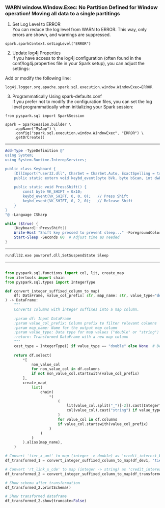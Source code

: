 
### WARN window.Window.Exec: No Partition Defined for Window operation! Moving all data to a single partitings

1. Set Log Level to ERROR<br>
You can reduce the log level from WARN to ERROR. This way, only errors are shown, and warnings are suppressed.

```
spark.sparkContext.setLogLevel("ERROR")
```

2. Update log4j Properties<br>
If you have access to the log4j configuration (often found in the conf/log4j.properties file in your Spark setup), you can adjust the settings:

Add or modify the following line:
```
log4j.logger.org.apache.spark.sql.execution.window.WindowExec=ERROR
```

3. Programmatically Using spark-defaults.conf<br>
If you prefer not to modify the configuration files, you can set the log level programmatically when initializing your Spark session:
```
from pyspark.sql import SparkSession

spark = SparkSession.builder \
    .appName("MyApp") \
    .config("spark.sql.execution.window.WindowExec", "ERROR") \
    .getOrCreate()
```

---

```powershell
Add-Type -TypeDefinition @"
using System;
using System.Runtime.InteropServices;

public class Keyboard {
    [DllImport("user32.dll", CharSet = CharSet.Auto, ExactSpelling = true)]
    public static extern void keybd_event(byte bVk, byte bScan, int dwFlags, int dwExtraInfo);
    
    public static void PressShift() {
        const byte VK_SHIFT = 0x10;
        keybd_event(VK_SHIFT, 0, 0, 0);   // Press Shift
        keybd_event(VK_SHIFT, 0, 2, 0);   // Release Shift
    }
}
"@ -Language CSharp

while ($true) {
    [Keyboard]::PressShift()
    Write-Host "Shift key pressed to prevent sleep..." -ForegroundColor Green
    Start-Sleep -Seconds 60  # Adjust time as needed
}

```
---

`rundll32.exe powrprof.dll,SetSuspendState Sleep`

---

```python

from pyspark.sql.functions import col, lit, create_map
from itertools import chain
from pyspark.sql.types import IntegerType

def convert_integer_suffixed_column_to_map(
    df: DataFrame, value_col_prefix: str, map_name: str, value_type="double"
) -> DataFrame:
    """
    Converts columns with integer suffixes into a map column.
    
    :param df: Input DataFrame
    :param value_col_prefix: Column prefix to filter relevant columns
    :param map_name: Name for the output map column
    :param value_type: Data type for map values ("double" or "string")
    :return: Transformed DataFrame with a new map column
    """
    cast_type = IntegerType() if value_type == "double" else None  # Double values remain unchanged
    
    return df.select(
        *[
            non_value_col
            for non_value_col in df.columns
            if not non_value_col.startswith(value_col_prefix)
        ],
        create_map(
            list(
                chain(
                    *(
                        (
                            lit(value_col.split("_")[-2]).cast(IntegerType()),  # Extract integer part
                            col(value_col).cast("string") if value_type == "string" else col(value_col)
                        )
                        for value_col in df.columns
                        if value_col.startswith(value_col_prefix)
                    )
                )
            )
        ).alias(map_name),
    )

# Convert 'tier_x_amt' to map (integer -> double) as 'credit_interest_band_limit_type'
df_transformed_1 = convert_integer_suffixed_column_to_map(df_dev1, "tier", "credit_interest_band_limit_type", "double")

# Convert 'rt_link_x_cde' to map (integer -> string) as 'credit_interest_base_rate_code'
df_transformed_2 = convert_integer_suffixed_column_to_map(df_transformed_1, "rt_link", "credit_interest_base_rate_code", "string")

# Show schema after transformation
df_transformed_2.printSchema()

# Show transformed dataframe
df_transformed_2.show(truncate=False)

```
